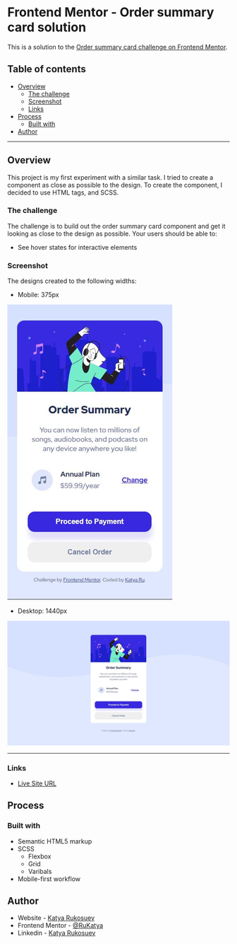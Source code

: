 # Frontend Mentor - Order summary card solution

This is a solution to the [Order summary card challenge on Frontend Mentor](https://www.frontendmentor.io/challenges/order-summary-component-QlPmajDUj).

## Table of contents

- [Overview](#overview)
  - [The challenge](#the-challenge)
  - [Screenshot](#screenshot)
  - [Links](#links)
- [Process](#process)
  - [Built with](#built-with)
- [Author](#author)

<hr>

## Overview

This project is my first experiment with a similar task. I tried to create a component as close as possible to the design.
To create the component, I decided to use HTML tags, and SCSS.

### The challenge

The challenge is to build out the order summary card component and get it looking as close to the design as possible.
Your users should be able to:

- See hover states for interactive elements

### Screenshot

The designs created to the following widths:

- Mobile: 375px

<!-- ![](/images/order-summary/screenshot-phone.JPG) -->

![](../../public/images/order-summary/screenshot-phone.JPG)

- Desktop: 1440px

![](../../public/images/order-summary/screenshot-desktop.JPG)

<hr>

### Links

- [Live Site URL](https://frontend-challanges.herokuapp.com/order-summary)

## Process

### Built with

- Semantic HTML5 markup
- SCSS
  - Flexbox
  - Grid
  - Varibals
- Mobile-first workflow

## Author

- Website - [Katya Rukosuev](https://www.katya-ru-fullstack.com//)
- Frontend Mentor - [@RuKatya](https://www.frontendmentor.io/profile/RuKatya)
- Linkedin - [Katya Rukosuev](https://www.linkedin.com/in/katya-rukosuev/)

